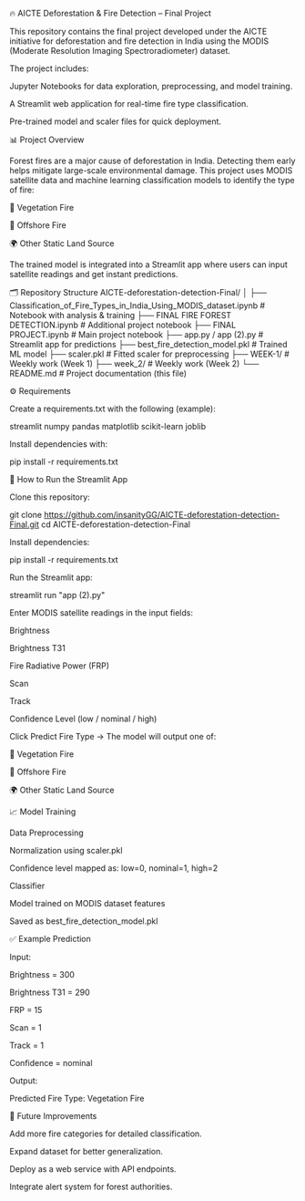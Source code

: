 🔥 AICTE Deforestation & Fire Detection – Final Project

This repository contains the final project developed under the AICTE initiative for deforestation and fire detection in India using the MODIS (Moderate Resolution Imaging Spectroradiometer) dataset.

The project includes:

Jupyter Notebooks for data exploration, preprocessing, and model training.

A Streamlit web application for real-time fire type classification.

Pre-trained model and scaler files for quick deployment.

📊 Project Overview

Forest fires are a major cause of deforestation in India. Detecting them early helps mitigate large-scale environmental damage.
This project uses MODIS satellite data and machine learning classification models to identify the type of fire:

🌱 Vegetation Fire

🌊 Offshore Fire

🌍 Other Static Land Source

The trained model is integrated into a Streamlit app where users can input satellite readings and get instant predictions.

🗂️ Repository Structure
AICTE-deforestation-detection-Final/
│
├── Classification_of_Fire_Types_in_India_Using_MODIS_dataset.ipynb   # Notebook with analysis & training
├── FINAL FIRE FOREST DETECTION.ipynb                                  # Additional project notebook
├── FINAL PROJECT.ipynb                                                # Main project notebook
├── app.py / app (2).py                                                # Streamlit app for predictions
├── best_fire_detection_model.pkl                                      # Trained ML model
├── scaler.pkl                                                         # Fitted scaler for preprocessing
├── WEEK-1/                                                            # Weekly work (Week 1)
├── week_2/                                                            # Weekly work (Week 2)
└── README.md                                                          # Project documentation (this file)

⚙️ Requirements

Create a requirements.txt with the following (example):

streamlit
numpy
pandas
matplotlib
scikit-learn
joblib


Install dependencies with:

pip install -r requirements.txt

🚀 How to Run the Streamlit App

Clone this repository:

git clone https://github.com/insanityGG/AICTE-deforestation-detection-Final.git
cd AICTE-deforestation-detection-Final


Install dependencies:

pip install -r requirements.txt


Run the Streamlit app:

streamlit run "app (2).py"


Enter MODIS satellite readings in the input fields:

Brightness

Brightness T31

Fire Radiative Power (FRP)

Scan

Track

Confidence Level (low / nominal / high)

Click Predict Fire Type → The model will output one of:

🌱 Vegetation Fire

🌊 Offshore Fire

🌍 Other Static Land Source

📈 Model Training

Data Preprocessing

Normalization using scaler.pkl

Confidence level mapped as: low=0, nominal=1, high=2

Classifier

Model trained on MODIS dataset features

Saved as best_fire_detection_model.pkl

✅ Example Prediction

Input:

Brightness = 300

Brightness T31 = 290

FRP = 15

Scan = 1

Track = 1

Confidence = nominal

Output:

Predicted Fire Type: Vegetation Fire

🔮 Future Improvements

Add more fire categories for detailed classification.

Expand dataset for better generalization.

Deploy as a web service with API endpoints.

Integrate alert system for forest authorities.
